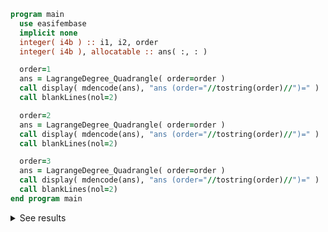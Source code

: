 ```fortran
program main
  use easifembase
  implicit none
  integer( i4b ) :: i1, i2, order
  integer( i4b ), allocatable :: ans( :, : )

  order=1
  ans = LagrangeDegree_Quadrangle( order=order )
  call display( mdencode(ans), "ans (order="//tostring(order)//")=" )
  call blankLines(nol=2)

  order=2
  ans = LagrangeDegree_Quadrangle( order=order )
  call display( mdencode(ans), "ans (order="//tostring(order)//")=" )
  call blankLines(nol=2)

  order=3
  ans = LagrangeDegree_Quadrangle( order=order )
  call display( mdencode(ans), "ans (order="//tostring(order)//")=" )
  call blankLines(nol=2)
end program main
```

<details>
<summary>See results</summary>
<div>

ans (order=1)=

|  a |  b |
|  --- |  --- |
| 0 | 0 |
| 1 | 0 |
| 0 | 1 |
| 1 | 1 |

ans (order=2)=

|  a | b |
|  --- |  --- |
| 0 | 0 |
| 1 | 0 |
| 2 | 0 |
| 0 | 1 |
| 1 | 1 |
| 2 | 1 |
| 0 | 2 |
| 1 | 2 |
| 2 | 2 |

ans (order=3)=

| a  | b |
|  --- |  --- |
| 0 | 0 |
| 1 | 0 |
| 2 | 0 |
| 3 | 0 |
| 0 | 1 |
| 1 | 1 |
| 2 | 1 |
| 3 | 1 |
| 0 | 2 |
| 1 | 2 |
| 2 | 2 |
| 3 | 2 |
| 0 | 3 |
| 1 | 3 |
| 2 | 3 |
| 3 | 3 |

</div>
</details>
